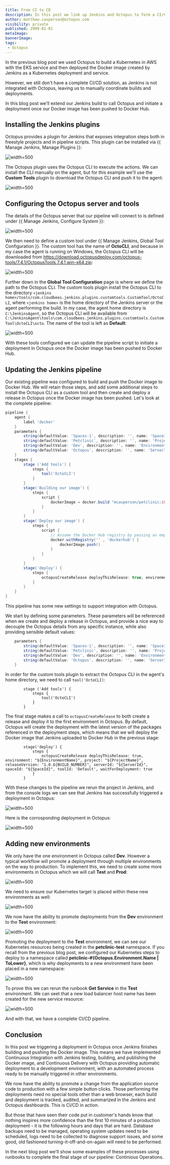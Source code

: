 ```yaml
---
title: From CI to CD
description: In this post we link up Jenkins and Octopus to form a CI/CD pipeline
author: matthew.casperson@octopus.com
visibility: private
published: 2999-01-01
metaImage: 
bannerImage: 
tags:
 - Octopus
---
```


In the previous blog post we used Octopus to build a Kubernetes in AWS with the EKS service and then deployed the Docker image created by Jenkins as a Kubernetes deployment and service.

However, we still don't have a complete CI/CD solution, as Jenkins is not integrated with Octopus, leaving us to manually coordinate builds and deployments.

In this blog post we'll extend our Jenkins build to call Octopus and initiate a deployment once our Docker image has been pushed to Docker Hub.

## Installing the Jenkins plugins

Octopus provides a plugin for Jenkins that exposes integration steps both in freestyle projects and in pipeline scripts. This plugin can be installed via {{ Manage Jenkins, Manage Plugins }}:

![](octopusplugin.png "width=500")

The Octopus plugin uses the Octopus CLI to execute the actions. We can install the CLI manually on the agent, but for this example we'll use the **Custom Tools** plugin to download the Octopus CLI and push it to the agent:

![](customtoolsplugin.png "width=500")

## Configuring the Octopus server and tools

The details of the Octopus server that our pipeline will connect to is defined under {{ Manage Jenkins, Configure System }}:

![](octopusserver.png "width=500")

We then need to define a custom tool under {{ Manage Jenkins, Global Tool Configuration }}. The custom tool has the name of **OctoCLI**, and because in my case the agent is running on Windows, the Octopus CLI will be downloaded from https://download.octopusdeploy.com/octopus-tools/7.4.1/OctopusTools.7.4.1.win-x64.zip:

![](octocli.png "width=500")

Further down in the **Global Tool Configuration** page is where we define the path to the Octopus CLI. The custom tools plugin install the Octopus CLI to the directory `<jenkins home>/tools/com.cloudbees.jenkins.plugins.customtools.CustomTool/OctoCLI`, where `<jenkins home>` is the home directory of the Jenkins server or the agent performing the build. In my case, the agent home directory is `C:\JenkinsAgent`, so the Octopus CLI will be available from `C:\JenkinsAgent\tools\com.cloudbees.jenkins.plugins.customtools.CustomTool\OctoCLI\octo`. The name of the tool is left as **Default**:

![](octopuscli.png "width=500")

With these tools configured we can update the pipeline script to initiate a deployment in Octopus once the Docker image has been pushed to Docker Hub.

## Updating the Jenkins pipeline

Our existing pipeline was configured to build and push the Docker image to Docker Hub. We will retain those steps, and add some additional steps to install the Octopus CLI as a custom tool and then create and deploy a release in Octopus once the Docker image has been pushed. Let's look at the complete pipeline:

```groovy
pipeline {
    agent {
        label 'docker'
    }
    parameters {
        string(defaultValue: 'Spaces-1', description: '', name: 'SpaceId', trim: true)
        string(defaultValue: 'Petclinic', description: '', name: 'ProjectName', trim: true)
        string(defaultValue: 'Dev', description: '', name: 'EnvironmentName', trim: true)
        string(defaultValue: 'Octopus', description: '', name: 'ServerId', trim: true)
    }
    stages {
        stage ('Add tools') {
            steps {
                tool('OctoCLI')
            }
        }
        stage('Building our image') {
            steps {
                script {
                    dockerImage = docker.build "mcasperson/petclinic:$BUILD_NUMBER"
                }
            }
        }
        stage('Deploy our image') {
            steps {
                script {
                    // Assume the Docker Hub registry by passing an empty string as the first parameter
                    docker.withRegistry('' , 'dockerhub') {
                        dockerImage.push()
                    }
                }
            }
        }
        stage('deploy') {
            steps {                                
                octopusCreateRelease deployThisRelease: true, environment: "${EnvironmentName}", project: "${ProjectName}", releaseVersion: "1.0.${BUILD_NUMBER}", serverId: "${ServerId}", spaceId: "${SpaceId}", toolId: 'Default', waitForDeployment: true                
            }
        }
    }
}
```

This pipeline has some new settings to support integration with Octopus.

We start by defining some parameters. These parameters will be referenced when we create and deploy a release in Octopus, and provide a nice way to decouple the Octopus details from any specific instance, while also providing sensible default values:

```groovy
    parameters {
        string(defaultValue: 'Spaces-1', description: '', name: 'SpaceId', trim: true)
        string(defaultValue: 'Petclinic', description: '', name: 'ProjectName', trim: true)
        string(defaultValue: 'Dev', description: '', name: 'EnvironmentName', trim: true)
        string(defaultValue: 'Octopus', description: '', name: 'ServerId', trim: true)
    }
```

In order for the custom tools plugin to extract the Octopus CLI in the agent's home directory, we need to call `tool('OctoCLI)`:

```
        stage ('Add tools') {
            steps {
                tool('OctoCLI')
            }
        }
```

The final stage makes a call to `octopusCreateRelease` to both create a release and deploy it to the first environment in Octopus. By default, Octopus will create the deployment with the latest version of the packages referenced in the deployment steps, which means that we will deploy the Docker image that Jenkins uploaded to Docker Hub in the previous stage:

```
        stage('deploy') {
            steps {                                
                octopusCreateRelease deployThisRelease: true, environment: "${EnvironmentName}", project: "${ProjectName}", releaseVersion: "1.0.${BUILD_NUMBER}", serverId: "${ServerId}", spaceId: "${SpaceId}", toolId: 'Default', waitForDeployment: true                
            }
        }
```

With these changes to the pipeline we rerun the project in Jenkins, and from the console logs we can see that Jenkins has successfully triggered a deployment in Octopus:

![](jenkinslogs.png "width=500")

Here is the corrosponding deployment in Octopus:

![](octopusdeployment.png "width=500")

## Adding new environments

We only have the one environment in Octopus called **Dev**. However a typical workflow will promote a deployment through multiple environments on the way to production. To implement this, we need to create some more environments in Octopus which we will call **Test** and **Prod**:

![](testandprod.png "width=500")

We need to ensure our Kubernetes target is placed within these new environments as well:

![](k8starget.png "width=500")

We now have the ability to promote deployments from the **Dev** environment to the **Test** environment:

![](progression.png "width=500")

Promoting the deployment to the **Test** environment, we can see our Kubernetes resources being created in the **petclinic-test** namespace. If you recall from the previous blog post, we configured our Kubernetes steps to deploy to a namespace called **petclinic-#{Octopus.Environment.Name | ToLower}**, which is why deployments to a new environment have been placed in a new namespace:

![](testdeployment.png "width=500")

To prove this we can rerun the runbook **Get Service** in the **Test** environment. We can seet that a new load balancer host name has been created for the new service resource:

![](testlb.png "width=500")

And with that, we have a complete CI/CD pipeline.

## Conclusion

In this post we triggering a deployment in Octopus once Jenkins finishes building and pushing the Docker image. This means we have implemented Continuous Integration with Jenkins testing, building, and publishing the Docker image, and Continuous Delivery with Octopus providing automatic deployment to a development environment, with an automated process ready to be manually triggered in other environments.

We now have the ability to promote a change from the application source code to production with a few simple button clicks. Those performing the deployments need no special tools other than a web browser, each build and deployment is tracked, audited, and summarized in the Jenkins and Octopus dashboards. This is CI/CD in action.

But those that have seen their code put in customer's hands know that nothing inspires more confidence than the first 10 minutes of a production deployment - it is the following hours and days that are hard. Database backups need to be managed, operating system updates need to be scheduled, logs need to be collected to diagnose support issues, and some good, old fashioned turning-it-off-and-on-again will need to be performed.

In the next blog post we'll show some examples of these processes using runbooks to complete the final stage of our pipeline: Continious Operations.